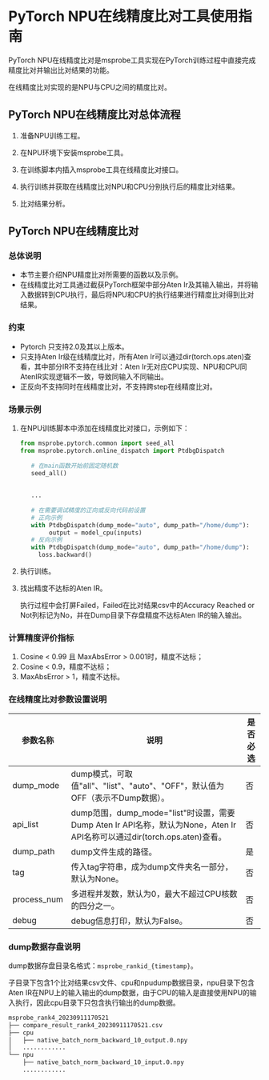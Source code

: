 # **PyTorch NPU在线精度比对工具使用指南**

PyTorch NPU在线精度比对是msprobe工具实现在PyTorch训练过程中直接完成精度比对并输出比对结果的功能。

在线精度比对实现的是NPU与CPU之间的精度比对。

## PyTorch NPU在线精度比对总体流程

1. 准备NPU训练工程。

2. 在NPU环境下安装msprobe工具。

3. 在训练脚本内插入msprobe工具在线精度比对接口。

4. 执行训练并获取在线精度比对NPU和CPU分别执行后的精度比对结果。

5. 比对结果分析。

##  PyTorch NPU在线精度比对
### 总体说明
- 本节主要介绍NPU精度比对所需要的函数以及示例。
- 在线精度比对工具通过截获PyTorch框架中部分Aten Ir及其输入输出，并将输入数据转到CPU执行，最后将NPU和CPU的执行结果进行精度比对得到比对结果。

### 约束

- Pytorch 只支持2.0及其以上版本。
- 只支持Aten Ir级在线精度比对，所有Aten Ir可以通过dir(torch.ops.aten)查看，其中部分IR不支持在线比对：Aten Ir无对应CPU实现、NPU和CPU同AtenIR实现逻辑不一致，导致同输入不同输出。
- 正反向不支持同时在线精度比对，不支持跨step在线精度比对。


### 场景示例
1. 在NPU训练脚本中添加在线精度比对接口，示例如下：

   ```python
   from msprobe.pytorch.common import seed_all
   from msprobe.pytorch.online_dispatch import PtdbgDispatch
      
      # 在main函数开始前固定随机数
      seed_all()
      
     
      ...
      
      # 在需要调试精度的正向或反向代码前设置
      # 正向示例
      with PtdbgDispatch(dump_mode="auto", dump_path="/home/dump"):
           output = model_cpu(inputs)
      # 反向示例
      with PtdbgDispatch(dump_mode="auto", dump_path="/home/dump"):
       	loss.backward() 
   ```

2. 执行训练。

3. 找出精度不达标的Aten IR。

   执行过程中会打屏Failed，Failed在比对结果csv中的Accuracy Reached or Not列标记为No，并在Dump目录下存盘精度不达标Aten IR的输入输出。

### 计算精度评价指标

1. Cosine < 0.99 且 MaxAbsError > 0.001时，精度不达标；
2. Cosine < 0.9，精度不达标；
3. MaxAbsError > 1，精度不达标。

### 在线精度比对参数设置说明

| 参数名称 | 说明                                                                                              | 是否必选 |
| -------- |-------------------------------------------------------------------------------------------------| -------- |
| dump_mode| dump模式，可取值"all"、"list"、"auto"、"OFF"，默认值为OFF（表示不Dump数据）。                                         | 否       |
| api_list | dump范围，dump_mode="list"时设置，需要Dump Aten Ir API名称，默认为None，Aten Ir API名称可以通过dir(torch.ops.aten)查看。 | 否       |
| dump_path| dump文件生成的路径。                                                                                    | 是       |
| tag      | 传入tag字符串，成为dump文件夹名一部分，默认为None。                                                                 | 否       |
| process_num | 多进程并发数，默认为0，最大不超过CPU核数的四分之一。                                                                                    | 否       |
| debug       | debug信息打印，默认为False。                                                                             | 否       |
### dump数据存盘说明
dump数据存盘目录名格式：`msprobe_rankid_{timestamp}`。

子目录下包含1个比对结果csv文件、cpu和npudump数据目录，npu目录下包含Aten IR在NPU上的输入输出的dump数据，由于CPU的输入是直接使用NPU的输入执行，因此cpu目录下只包含执行输出的dump数据。

```bash
msprobe_rank4_20230911170521
├── compare_result_rank4_20230911170521.csv
├── cpu
│   ├── native_batch_norm_backward_10_output.0.npy
│   ............
└── npu
    ├── native_batch_norm_backward_10_input.0.npy
    ............
```